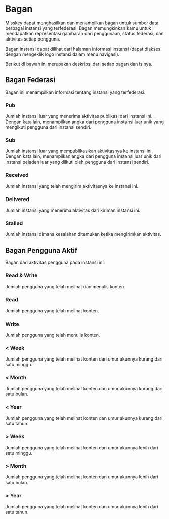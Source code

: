 # Bagan

Misskey dapat menghasilkan dan menampilkan bagan untuk sumber data berbagai instansi yang terfederasi. Bagan memungkinkan kamu untuk mendapatkan representasi gambaran dari penggunaan, status federasi, dan aktivitas setiap pengguna.

Bagan instansi dapat dilihat dari halaman informasi instansi (dapat diakses dengan mengeklik logo instansi dalam menu navigasi).

Berikut di bawah ini merupakan deskripsi dari setiap bagan dan isinya.

## Bagan Federasi

Bagan ini menampilkan informasi tentang instansi yang terfederasi.

### Pub

Jumlah instansi luar yang menerima aktivitas publikasi dari instansi ini.
Dengan kata lain, menampilkan angka dari pengguna instansi luar unik yang mengikuti pengguna dari instansi sendiri.

### Sub

Jumlah instansi luar yang mempublikasikan aktivitasnya ke instansi ini.
Dengan kata lain, menampilkan angka dari pengguna instansi luar unik dari instansi peladen luar yang diikuti oleh pengguna dari instansi sendiri.

### Received

Jumlah instansi yang telah mengirim aktivitasnya ke instansi ini.

### Delivered

Jumlah instansi yang menerima aktivitas dari kiriman instansi ini.

### Stalled

Jumlah instansi dimana kesalahan ditemukan ketika mengirimkan aktivitas.

## Bagan Pengguna Aktif

Bagan dari aktivitas pengguna pada instansi ini.

### Read & Write

Jumlah pengguna yang telah melihat dan menulis konten.

### Read

Jumlah pengguna yang telah melihat konten.

### Write

Jumlah pengguna yang telah menulis konten.

### < Week

Jumlah pengguna yang telah melihat konten dan umur akunnya kurang dari satu minggu.

### < Month

Jumlah pengguna yang telah melihat konten dan umur akunnya kurang dari satu bulan.

### < Year

Jumlah pengguna yang telah melihat konten dan umur akunnya kurang dari satu tahun.

### > Week

Jumlah pengguna yang telah melihat konten dan umur akunnya lebih dari satu minggu.

### > Month

Jumlah pengguna yang telah melihat konten dan umur akunnya lebih dari satu bulan.

### > Year

Jumlah pengguna yang telah melihat konten dan umur akunnya lebih dari satu tahun.
